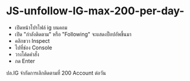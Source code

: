 # JS-unfollow-IG-max-200-per-day-

- เปิดหน้าโปรไฟล์ ig บนคอม 
- เปิด "กำลังติดตาม" หรือ "Following" จะแสดงป็อปอัพขึ้นมา
- คลิกขวา Inspect 
- ไปที่ช่อง Console
- วางโค้ดคำสั่ง 
- กด Enter

ปล.IG จำกัดการเลิกติดตามที่ 200 Account ต่อวัน
